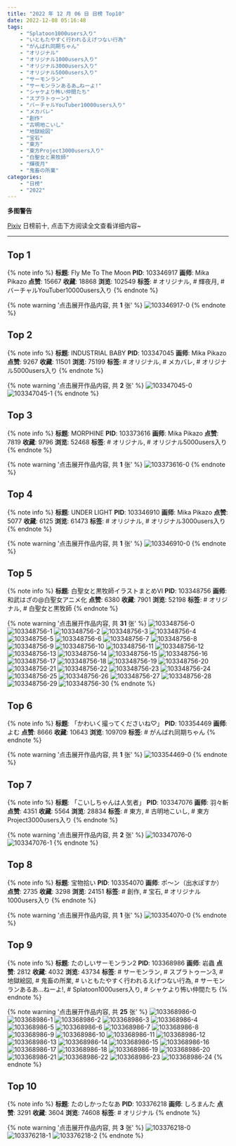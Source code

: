 ```yaml
---
title: "2022 年 12 月 06 日 日榜 Top10"
date: 2022-12-08 05:16:48
tags:
    - "Splatoon1000users入り"
    - "いともたやすく行われるえげつない行為"
    - "がんばれ同期ちゃん"
    - "オリジナル"
    - "オリジナル1000users入り"
    - "オリジナル3000users入り"
    - "オリジナル5000users入り"
    - "サーモンラン"
    - "サーモンランあるあ…ねーよ!"
    - "シャケより怖い仲間たち"
    - "スプラトゥーン3"
    - "バーチャルYouTuber10000users入り"
    - "メカバレ"
    - "創作"
    - "古明地こいし"
    - "地獄絵図"
    - "宝石"
    - "東方"
    - "東方Project3000users入り"
    - "白聖女と黒牧師"
    - "輝夜月"
    - "鬼畜の所業"
categories:
    - "日榜"
    - "2022"
---
```


<i class="fa fa-triangle-exclamation"></i>**多图警告**<i class="fa fa-triangle-exclamation"></i>

[Pixiv](https://www.pixiv.net/) 日榜前十, 点击下方阅读全文查看详细内容~

<!-- more -->

---

## Top 1

{% note info %}
**标题**: Fly Me To The Moon
**PID**: 103346917 **画师**: Mika Pikazo
**点赞**: 15667 **收藏**: 18868 **浏览**: 102549
**标签**: # オリジナル, # 輝夜月, # バーチャルYouTuber10000users入り
{% endnote %}

{% note warning '点击展开作品内容, 共 **1** 张' %}
![103346917-0](https://i.pixiv.re/img-original/img/2022/12/05/00/00/02/103346917_p0.png)
{% endnote %}

## Top 2

{% note info %}
**标题**: INDUSTRIAL BABY
**PID**: 103347045 **画师**: Mika Pikazo
**点赞**: 9267 **收藏**: 11501 **浏览**: 75199
**标签**: # オリジナル, # メカバレ, # オリジナル5000users入り
{% endnote %}

{% note warning '点击展开作品内容, 共 **2** 张' %}
![103347045-0](https://i.pixiv.re/img-original/img/2022/12/05/00/00/17/103347045_p0.png)
![103347045-1](https://i.pixiv.re/img-original/img/2022/12/05/00/00/17/103347045_p1.png)
{% endnote %}

## Top 3

{% note info %}
**标题**: MORPHINE
**PID**: 103373616 **画师**: Mika Pikazo
**点赞**: 7819 **收藏**: 9796 **浏览**: 52468
**标签**: # オリジナル, # オリジナル5000users入り
{% endnote %}

{% note warning '点击展开作品内容, 共 **1** 张' %}
![103373616-0](https://i.pixiv.re/img-original/img/2022/12/06/00/00/04/103373616_p0.png)
{% endnote %}

## Top 4

{% note info %}
**标题**: UNDER LIGHT
**PID**: 103346910 **画师**: Mika Pikazo
**点赞**: 5077 **收藏**: 6125 **浏览**: 61473
**标签**: # オリジナル, # オリジナル3000users入り
{% endnote %}

{% note warning '点击展开作品内容, 共 **1** 张' %}
![103346910-0](https://i.pixiv.re/img-original/img/2022/12/05/00/00/01/103346910_p0.png)
{% endnote %}

## Top 5

{% note info %}
**标题**: 白聖女と黒牧師イラストまとめⅥ
**PID**: 103348756 **画师**: 和武はざの@白聖女アニメ化
**点赞**: 6380 **收藏**: 7901 **浏览**: 52198
**标签**: # オリジナル, # 白聖女と黒牧師
{% endnote %}

{% note warning '点击展开作品内容, 共 **31** 张' %}
![103348756-0](https://i.pixiv.re/img-original/img/2022/12/05/00/53/39/103348756_p0.jpg)
![103348756-1](https://i.pixiv.re/img-original/img/2022/12/05/00/53/39/103348756_p1.jpg)
![103348756-2](https://i.pixiv.re/img-original/img/2022/12/05/00/53/39/103348756_p2.jpg)
![103348756-3](https://i.pixiv.re/img-original/img/2022/12/05/00/53/39/103348756_p3.jpg)
![103348756-4](https://i.pixiv.re/img-original/img/2022/12/05/00/53/39/103348756_p4.jpg)
![103348756-5](https://i.pixiv.re/img-original/img/2022/12/05/00/53/39/103348756_p5.jpg)
![103348756-6](https://i.pixiv.re/img-original/img/2022/12/05/00/53/39/103348756_p6.jpg)
![103348756-7](https://i.pixiv.re/img-original/img/2022/12/05/00/53/39/103348756_p7.jpg)
![103348756-8](https://i.pixiv.re/img-original/img/2022/12/05/00/53/39/103348756_p8.jpg)
![103348756-9](https://i.pixiv.re/img-original/img/2022/12/05/00/53/39/103348756_p9.jpg)
![103348756-10](https://i.pixiv.re/img-original/img/2022/12/05/00/53/39/103348756_p10.jpg)
![103348756-11](https://i.pixiv.re/img-original/img/2022/12/05/00/53/39/103348756_p11.jpg)
![103348756-12](https://i.pixiv.re/img-original/img/2022/12/05/00/53/39/103348756_p12.jpg)
![103348756-13](https://i.pixiv.re/img-original/img/2022/12/05/00/53/39/103348756_p13.jpg)
![103348756-14](https://i.pixiv.re/img-original/img/2022/12/05/00/53/39/103348756_p14.jpg)
![103348756-15](https://i.pixiv.re/img-original/img/2022/12/05/00/53/39/103348756_p15.jpg)
![103348756-16](https://i.pixiv.re/img-original/img/2022/12/05/00/53/39/103348756_p16.jpg)
![103348756-17](https://i.pixiv.re/img-original/img/2022/12/05/00/53/39/103348756_p17.jpg)
![103348756-18](https://i.pixiv.re/img-original/img/2022/12/05/00/53/39/103348756_p18.jpg)
![103348756-19](https://i.pixiv.re/img-original/img/2022/12/05/00/53/39/103348756_p19.jpg)
![103348756-20](https://i.pixiv.re/img-original/img/2022/12/05/00/53/39/103348756_p20.jpg)
![103348756-21](https://i.pixiv.re/img-original/img/2022/12/05/00/53/39/103348756_p21.jpg)
![103348756-22](https://i.pixiv.re/img-original/img/2022/12/05/00/53/39/103348756_p22.jpg)
![103348756-23](https://i.pixiv.re/img-original/img/2022/12/05/00/53/39/103348756_p23.jpg)
![103348756-24](https://i.pixiv.re/img-original/img/2022/12/05/00/53/39/103348756_p24.jpg)
![103348756-25](https://i.pixiv.re/img-original/img/2022/12/05/00/53/39/103348756_p25.jpg)
![103348756-26](https://i.pixiv.re/img-original/img/2022/12/05/00/53/39/103348756_p26.jpg)
![103348756-27](https://i.pixiv.re/img-original/img/2022/12/05/00/53/39/103348756_p27.jpg)
![103348756-28](https://i.pixiv.re/img-original/img/2022/12/05/00/53/39/103348756_p28.jpg)
![103348756-29](https://i.pixiv.re/img-original/img/2022/12/05/00/53/39/103348756_p29.jpg)
![103348756-30](https://i.pixiv.re/img-original/img/2022/12/05/00/53/39/103348756_p30.jpg)
{% endnote %}

## Top 6

{% note info %}
**标题**: 「かわいく撮ってくださいね♡」
**PID**: 103354469 **画师**: よむ
**点赞**: 8666 **收藏**: 10643 **浏览**: 109709
**标签**: # がんばれ同期ちゃん
{% endnote %}

{% note warning '点击展开作品内容, 共 **1** 张' %}
![103354469-0](https://i.pixiv.re/img-original/img/2022/12/05/08/04/05/103354469_p0.png)
{% endnote %}

## Top 7

{% note info %}
**标题**: 「こいしちゃんは人気者」
**PID**: 103347076 **画师**: 羽々斬
**点赞**: 4351 **收藏**: 5564 **浏览**: 28834
**标签**: # 東方, # 古明地こいし, # 東方Project3000users入り
{% endnote %}

{% note warning '点击展开作品内容, 共 **2** 张' %}
![103347076-0](https://i.pixiv.re/img-original/img/2022/12/05/00/00/22/103347076_p0.png)
![103347076-1](https://i.pixiv.re/img-original/img/2022/12/05/00/00/22/103347076_p1.png)
{% endnote %}

## Top 8

{% note info %}
**标题**: 宝物拾い
**PID**: 103354070 **画师**: ポ～ン（出水ぽすか）
**点赞**: 2735 **收藏**: 3298 **浏览**: 24151
**标签**: # 創作, # 宝石, # オリジナル1000users入り
{% endnote %}

{% note warning '点击展开作品内容, 共 **1** 张' %}
![103354070-0](https://i.pixiv.re/img-original/img/2022/12/05/07/30/01/103354070_p0.jpg)
{% endnote %}

## Top 9

{% note info %}
**标题**: たのしいサーモンラン2
**PID**: 103368986 **画师**: 岩蟲
**点赞**: 2812 **收藏**: 4032 **浏览**: 43734
**标签**: # サーモンラン, # スプラトゥーン3, # 地獄絵図, # 鬼畜の所業, # いともたやすく行われるえげつない行為, # サーモンランあるあ…ねーよ!, # Splatoon1000users入り, # シャケより怖い仲間たち
{% endnote %}

{% note warning '点击展开作品内容, 共 **25** 张' %}
![103368986-0](https://i.pixiv.re/img-original/img/2022/12/05/21/39/49/103368986_p0.jpg)
![103368986-1](https://i.pixiv.re/img-original/img/2022/12/05/21/39/49/103368986_p1.jpg)
![103368986-2](https://i.pixiv.re/img-original/img/2022/12/05/21/39/49/103368986_p2.jpg)
![103368986-3](https://i.pixiv.re/img-original/img/2022/12/05/21/39/49/103368986_p3.jpg)
![103368986-4](https://i.pixiv.re/img-original/img/2022/12/05/21/39/49/103368986_p4.jpg)
![103368986-5](https://i.pixiv.re/img-original/img/2022/12/05/21/39/49/103368986_p5.jpg)
![103368986-6](https://i.pixiv.re/img-original/img/2022/12/05/21/39/49/103368986_p6.jpg)
![103368986-7](https://i.pixiv.re/img-original/img/2022/12/05/21/39/49/103368986_p7.jpg)
![103368986-8](https://i.pixiv.re/img-original/img/2022/12/05/21/39/49/103368986_p8.jpg)
![103368986-9](https://i.pixiv.re/img-original/img/2022/12/05/21/39/49/103368986_p9.jpg)
![103368986-10](https://i.pixiv.re/img-original/img/2022/12/05/21/39/49/103368986_p10.jpg)
![103368986-11](https://i.pixiv.re/img-original/img/2022/12/05/21/39/49/103368986_p11.jpg)
![103368986-12](https://i.pixiv.re/img-original/img/2022/12/05/21/39/49/103368986_p12.jpg)
![103368986-13](https://i.pixiv.re/img-original/img/2022/12/05/21/39/49/103368986_p13.jpg)
![103368986-14](https://i.pixiv.re/img-original/img/2022/12/05/21/39/49/103368986_p14.jpg)
![103368986-15](https://i.pixiv.re/img-original/img/2022/12/05/21/39/49/103368986_p15.jpg)
![103368986-16](https://i.pixiv.re/img-original/img/2022/12/05/21/39/49/103368986_p16.jpg)
![103368986-17](https://i.pixiv.re/img-original/img/2022/12/05/21/39/49/103368986_p17.jpg)
![103368986-18](https://i.pixiv.re/img-original/img/2022/12/05/21/39/49/103368986_p18.jpg)
![103368986-19](https://i.pixiv.re/img-original/img/2022/12/05/21/39/49/103368986_p19.jpg)
![103368986-20](https://i.pixiv.re/img-original/img/2022/12/05/21/39/49/103368986_p20.jpg)
![103368986-21](https://i.pixiv.re/img-original/img/2022/12/05/21/39/49/103368986_p21.jpg)
![103368986-22](https://i.pixiv.re/img-original/img/2022/12/05/21/39/49/103368986_p22.jpg)
![103368986-23](https://i.pixiv.re/img-original/img/2022/12/05/21/39/49/103368986_p23.jpg)
![103368986-24](https://i.pixiv.re/img-original/img/2022/12/05/21/39/49/103368986_p24.jpg)
{% endnote %}

## Top 10

{% note info %}
**标题**: たのしかったなあ
**PID**: 103376218 **画师**: しろまんた
**点赞**: 3291 **收藏**: 3604 **浏览**: 74608
**标签**: # オリジナル
{% endnote %}

{% note warning '点击展开作品内容, 共 **3** 张' %}
![103376218-0](https://i.pixiv.re/img-original/img/2022/12/06/01/29/59/103376218_p0.png)
![103376218-1](https://i.pixiv.re/img-original/img/2022/12/06/01/29/59/103376218_p1.png)
![103376218-2](https://i.pixiv.re/img-original/img/2022/12/06/01/29/59/103376218_p2.png)
{% endnote %}
